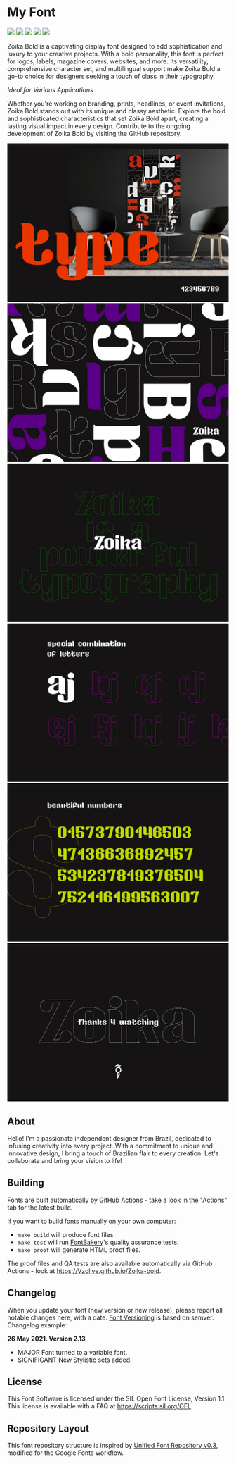

# My Font

[![][Fontbakery]](https://Vzolive.github.io/Zoika-bold/fontbakery/fontbakery-report.html)
[![][Universal]](https://Vzolive.github.io/Zoika-bold/fontbakery/fontbakery-report.html)
[![][GF Profile]](https://Vzolive.github.io/Zoika-bold/fontbakery/fontbakery-report.html)
[![][Outline Correctness]](https://Vzolive.github.io/Zoika-bold/fontbakery/fontbakery-report.html)
[![][Shaping]](https://Vzolive.github.io/Zoika-bold/fontbakery/fontbakery-report.html)

[Fontbakery]: https://img.shields.io/endpoint?url=https%3A%2F%2Fraw.githubusercontent.com%2FVzolive%2FZoika-bold%2Fgh-pages%2Fbadges%2Foverall.json
[GF Profile]: https://img.shields.io/endpoint?url=https%3A%2F%2Fraw.githubusercontent.com%2FVzolive%2FZoika-bold%2Fgh-pages%2Fbadges%2FGoogleFonts.json
[Outline Correctness]: https://img.shields.io/endpoint?url=https%3A%2F%2Fraw.githubusercontent.com%2FVzolive%2FZoika-bold%2Fgh-pages%2Fbadges%2FOutlineCorrectnessChecks.json
[Shaping]: https://img.shields.io/endpoint?url=https%3A%2F%2Fraw.githubusercontent.com%2FVzolive%2FZoika-bold%2Fgh-pages%2Fbadges%2FShapingChecks.json
[Universal]: https://img.shields.io/endpoint?url=https%3A%2F%2Fraw.githubusercontent.com%2FVzolive%2FZoika-bold%2Fgh-pages%2Fbadges%2FUniversal.json

Zoika Bold is a captivating display font designed to add sophistication and luxury to your creative projects. With a bold personality, this font is perfect for logos, labels, magazine covers, websites, and more. Its versatility, comprehensive character set, and multilingual support make Zoika Bold a go-to choice for designers seeking a touch of class in their typography.

*Ideal for Various Applications*

Whether you're working on branding, prints, headlines, or event invitations, Zoika Bold stands out with its unique and classy aesthetic. Explore the bold and sophisticated characteristics that set Zoika Bold apart, creating a lasting visual impact in every design. Contribute to the ongoing development of Zoika Bold by visiting the GitHub repository.

![Sample Image](documentation/zoika(1).png)
![Sample Image](documentation/zoika(2).png)
![Sample Image](documentation/zoika(3).png)
![Sample Image](documentation/zoika(4).png)
![Sample Image](documentation/zoika(5).png)
![Sample Image](documentation/zoika(6).png)


## About

Hello! I'm a passionate independent designer from Brazil, dedicated to infusing creativity into every project. With a commitment to unique and innovative design, I bring a touch of Brazilian flair to every creation. Let's collaborate and bring your vision to life!

## Building

Fonts are built automatically by GitHub Actions - take a look in the "Actions" tab for the latest build.

If you want to build fonts manually on your own computer:

* `make build` will produce font files.
* `make test` will run [FontBakery](https://github.com/googlefonts/fontbakery)'s quality assurance tests.
* `make proof` will generate HTML proof files.

The proof files and QA tests are also available automatically via GitHub Actions - look at https://Vzolive.github.io/Zoika-bold.

## Changelog

When you update your font (new version or new release), please report all notable changes here, with a date.
[Font Versioning](https://github.com/googlefonts/gf-docs/tree/main/Spec#font-versioning) is based on semver. 
Changelog example:

**26 May 2021. Version 2.13**
- MAJOR Font turned to a variable font.
- SIGNIFICANT New Stylistic sets added.

## License

This Font Software is licensed under the SIL Open Font License, Version 1.1.
This license is available with a FAQ at
https://scripts.sil.org/OFL

## Repository Layout

This font repository structure is inspired by [Unified Font Repository v0.3](https://github.com/unified-font-repository/Unified-Font-Repository), modified for the Google Fonts workflow.
